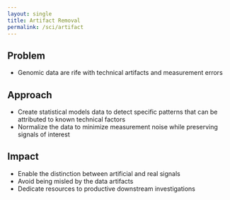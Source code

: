 ```yaml
---
layout: single
title: Artifact Removal
permalink: /sci/artifact
---
```


## Problem

- Genomic data are rife with technical artifacts and measurement errors

## Approach

- Create statistical models data to detect specific patterns
  that can be attributed to known technical factors
- Normalize the data to minimize measurement noise while
  preserving signals of interest

## Impact

- Enable the distinction between artificial and real signals
- Avoid being misled by the data artifacts
- Dedicate resources to productive downstream investigations

